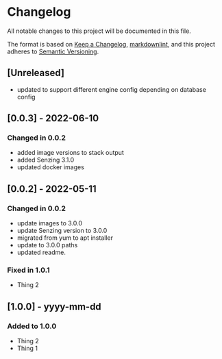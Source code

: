 # Changelog

All notable changes to this project will be documented in this file.

The format is based on [Keep a Changelog](https://keepachangelog.com/en/1.0.0/),
[markdownlint](https://dlaa.me/markdownlint/),
and this project adheres to [Semantic Versioning](https://semver.org/spec/v2.0.0.html).

## [Unreleased]

- updated to support different engine config depending on database config

## [0.0.3] - 2022-06-10

### Changed in 0.0.2

- added image versions to stack output
- added Senzing 3.1.0
- updated docker images

## [0.0.2] - 2022-05-11

### Changed in 0.0.2

- update images to 3.0.0
- update Senzing version to 3.0.0
- migrated from yum to apt installer
- update to 3.0.0 paths
- updated readme.

### Fixed in 1.0.1

- Thing 2

## [1.0.0] - yyyy-mm-dd

### Added to 1.0.0

- Thing 2
- Thing 1
